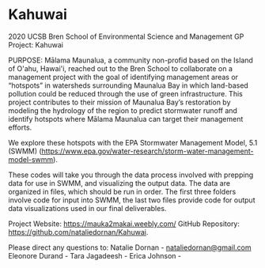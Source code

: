 # Kahuwai
2020 UCSB Bren School of Environmental Science and Management GP Project: Kahuwai

PURPOSE:
Mālama Maunalua, a community non-profid based on the Island of O'ahu, Hawai'i, reached out to the Bren School to collaborate on a management project with the goal of identifying management areas or “hotspots” in watersheds surrounding Maunalua Bay in which land-based pollution could be reduced through the use of green infrastructure. This project contributes to their mission of Maunalua Bay’s restoration by modeling the hydrology of the region to predict stormwater runoff and identify hotspots where Mālama Maunalua can target their management efforts.

We explore these hotspots with the EPA Stormwater Management Model, 5.1 (SWMM) (https://www.epa.gov/water-research/storm-water-management-model-swmm). 

These codes will take you through the data process involved with prepping data for use in SWMM, and visualizing the output data. The data are organized in files, which should be run in order. The first three folders involve code for input into SWMM, the last two files provide code for output data visualizations used in our final deliverables. 

Project Website: https://mauka2makai.weebly.com/
GitHub Repository: https://github.com/nataliedornan/Kahuwai.

Please direct any questions to:
Natalie Dornan - nataliedornan@gmail.com
Eleonore Durand - 
Tara Jagadeesh - 
Erica Johnson - 
